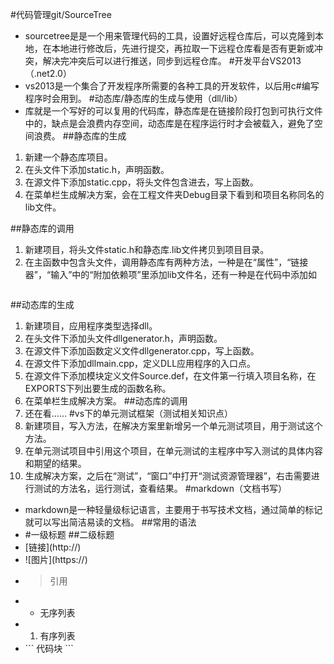 #代码管理git/SourceTree
* sourcetree是是一个用来管理代码的工具，设置好远程仓库后，可以克隆到本地，在本地进行修改后，先进行提交，再拉取一下远程仓库看是否有更新或冲突，解决完冲突后可以进行推送，同步到远程仓库。
#开发平台VS2013（.net2.0）
* vs2013是一个集合了开发程序所需要的各种工具的开发软件，以后用c#编写程序时会用到。
#动态库/静态库的生成与使用（dll/lib）
* 库就是一个写好的可以复用的代码库，静态库是在链接阶段打包到可执行文件中的，缺点是会浪费内存空间，动态库是在程序运行时才会被载入，避免了空间浪费。
##静态库的生成
1. 新建一个静态库项目。
2. 在头文件下添加static.h，声明函数。
3. 在源文件下添加static.cpp，将头文件包含进去，写上函数。
4. 在菜单栏生成解决方案，会在工程文件夹Debug目录下看到和项目名称同名的lib文件。

##静态库的调用
1. 新建项目，将头文件static.h和静态库.lib文件拷贝到项目目录。
2. 在主函数中包含头文件，调用静态库有两种方法，一种是在“属性”，“链接器”，“输入”中的“附加依赖项”里添加lib文件名，还有一种是在代码中添加如
```#pragma comment(lib, "TestLib.lib")
```
##动态库的生成
1. 新建项目，应用程序类型选择dll。
2. 在头文件下添加头文件dllgenerator.h，声明函数。
3. 在源文件下添加函数定义文件dllgenerator.cpp，写上函数。
4. 在源文件下添加dllmain.cpp，定义DLL应用程序的入口点。
5. 在源文件下添加模块定义文件Source.def，在文件第一行填入项目名称，在EXPORTS下列出要生成的函数名称。
6. 在菜单栏生成解决方案。
##动态库的调用
1. 还在看……
#vs下的单元测试框架（测试相关知识点）
1. 新建项目，写入方法，在解决方案里新增另一个单元测试项目，用于测试这个方法。
2. 在单元测试项目中引用这个项目，在单元测试的主程序中写入测试的具体内容和期望的结果。
3. 生成解决方案，之后在“测试”，“窗口”中打开“测试资源管理器”，右击需要进行测试的方法名，运行测试，查看结果。
#markdown（文档书写）
* markdown是一种轻量级标记语言，主要用于书写技术文档，通过简单的标记就可以写出简洁易读的文档。
##常用的语法
* #一级标题 ##二级标题
* [链接]\(http://\)
* \![图片]\(https://\)
* > 引用
* * 无序列表
* 1. 有序列表
* \`\`\`
代码块
\`\`\`